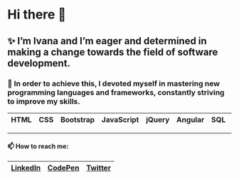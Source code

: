 # Hi there 👋 
## ✨ I’m Ivana and I’m eager and determined in making a change towards the field of software development.

### 🌱 In order to achieve this, I devoted myself in mastering new programming languages and frameworks, constantly striving to improve my skills.

| HTML | CSS | Bootstrap | JavaScript | jQuery | Angular | SQL | C# | ASP.NET |
| :--- |    :----:   |    :----:   |    :----:   |    :----:   |    :----:   |    :----:   |    :----:   |        ---: |

*****

#### 📫 How to reach me: 
| [LinkedIn](https://www.linkedin.com/in/ivanastankovski/)     | [CodePen](https://codepen.io/iviivi) | [Twitter](https://twitter.com/Ivana68470344)   |
| :---        |    :----:   |          ---: |



<!--
**ivanastankovski/ivanastankovski** is a ✨ _special_ ✨ repository because its `README.md` (this file) appears on your GitHub profile.

Here are some ideas to get you started:

- 🔭 I’m currently working on ...
- 🌱 I’m currently learning ...
- 👯 I’m looking to collaborate on ...
- 🤔 I’m looking for help with ...
- 💬 Ask me about ...
- 📫 How to reach me: ...
- 😄 Pronouns: ...
- ⚡ Fun fact: ...
-->
